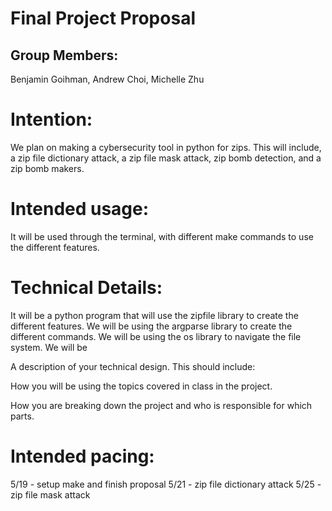 # Final Project Proposal

## Group Members:

Benjamin Goihman, Andrew Choi, Michelle Zhu

# Intention:

We plan on making a cybersecurity tool in python for zips. This will include, a zip file dictionary attack, a zip file mask attack, zip bomb detection, and a zip bomb makers.    
# Intended usage:

It will be used through the terminal, with different make commands to use the different features.
  
# Technical Details:

It will be a python program that will use the zipfile library to create the different features. We will be using the argparse library to create the different commands. We will be using the os library to navigate the file system. We will be 

A description of your technical design. This should include: 
   
How you will be using the topics covered in class in the project.
     
How you are breaking down the project and who is responsible for which parts.
  
    
# Intended pacing:

5/19 - setup make and finish proposal
5/21 - zip file dictionary attack
5/25 - zip file mask attack
